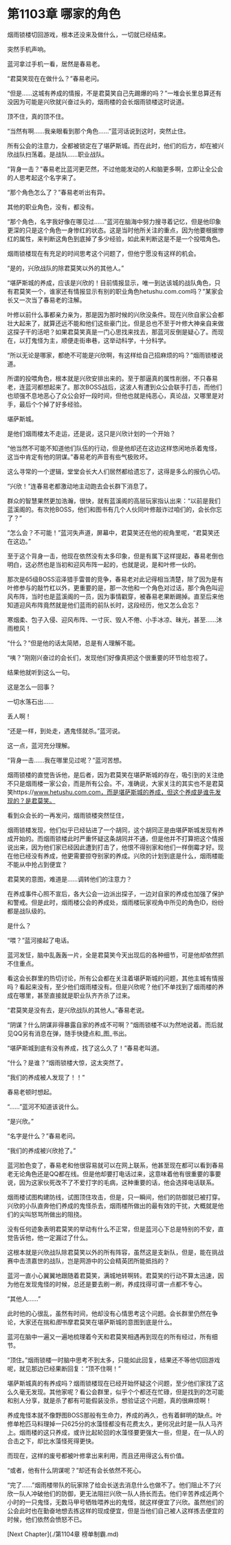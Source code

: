 # 第1103章 哪家的角色

烟雨锁楼切回游戏，根本还没来及做什么，一切就已经结束。

突然手机声响。

蓝河拿过手机一看，居然是春易老。

“君莫笑现在在做什么？”春易老问。

“但是……这城有养成的情报，不是君莫笑自己先踢爆的吗？”一堆会长里总算还有没因为可能是兴欣就兴奋过头的，烟雨楼的会长烟雨锁楼这时说道。

顶不住，真的顶不住。

“当然有啊……我亲眼看到那个角色……”蓝河话说到这时，突然止住。

所有公会的注意力，全都被锁定在了堪萨斯城。而在此时，他们的后方，却在被兴欣战队扫荡着。是战队……职业战队。

“背身一击？”春易老比蓝河更茫然，不过他能发动的人和脑更多啊，立即让全公会的人思考起这个名字来了。

“那个角色怎么了？”春易老听出有异。

其他的职业角色，没有，都没有。

“那个角色，名字我好像在哪见过……”蓝河在脑海中努力搜寻着记忆，但是他印象更深的只是这个角色一身惨红的状态。这是当时他所关注的重点，因为他要根据惨红的属性，来判断这角色到底掉了多少经验，如此来判断这是不是一个投喂角色。

烟雨锁楼现在有充足的时间思考这个问题了，但他宁愿没有这样的机会。

“是的，兴欣战队的除君莫笑以外的其他人。”

“堪萨斯城的养成，应该是兴欣的！目前情报显示，唯一到达该城的战队角色，只有君莫笑一个，谁家还有情报显示有别的职业角色hetushu.com.com吗？”某家会长又一次当了春易老的注解。

叶修以前什么事都亲力亲为，那是因为那时候的兴欣没条件。现在兴欣自家公会都壮大起来了，就算还远不能和他们这些豪门比，但是总也不至于叶修大神亲自来做这探子干的活吧？如果君莫笑真是一门心思找来找去，那蓝河反倒是疑心了。而现在，以打鬼怪为主，顺便走街串巷，这举动科学，十分科学。

“所以无论是哪家，都绝不可能是兴欣啊，有这样给自己招麻烦的吗？”烟雨锁楼说道。

所谓的投喂角色，根本就是兴欣安排出来的。至于那逼真的属性削弱，不只春易老，连蓝河都想起来了。那次BOSS战后，这波人有遭到众公会联手打击，而他们也顽强不息地恶心了众公会好一段时间，但他也就是纯恶心，真论战，又哪里是对手，最后个个掉了好多经验。

堪萨斯城。

是他们烟雨楼太不走运，还是说，这只是兴欣计划的一个开始？

“他当然不可能不知道他们队伍的行动，但是他却还在这边这样悠闲地杀着鬼怪，这当中肯定有他的阴谋。”春易老的声音有些气极败坏。

这么寻常的一个逻辑，堂堂会长大人们居然都给遗忘了，这得是多么的报仇心切。

“兴欣！”连春易老都激动地主动跑去会长群下消息了。

群众的智慧果然更加浩瀚，很快，就有蓝溪阁的高层玩家指认出来：“以前是我们蓝溪阁的。有次抢BOSS，他们和图书有几个人伙同叶修敲诈过咱们的，会长你忘了？”

“怎么会？不可能！”蓝河失声道，屏幕中，君莫笑还在他的视角里呢，“君莫笑还在这边。”

至于这个背身一击，他现在依然没有太多印象，但是有属下这样提起，春易老倒也明白，这必然也是当初和迎风布阵一起的，也就是说，是和叶修一伙的。

那次是65级BOSS沼泽猎手雷普的竞争，春易老对此记得相当清楚，除了因为是有叶修参与的敲竹杠以外，更重要的是，那一次他和一个角色对过话，那个角色叫迎风布阵，当时也是蓝溪阁的一员，因为事情戳穿，被春易老果断踢掉。直至后来他知道迎风布阵竟然就是他们蓝雨的前队长时，这段经历，他又怎么会忘？

寒烟柔、包子入侵、迎风布阵、一寸灰、毁人不倦、小手冰凉、昧光，甚至……沐雨橙风！

“什么？”但是他的话太简陋，总是有人理解不能。

“咦？”刚刚兴奋过的会长们，发现他们好像真把这个很重要的环节给忽视了。

结果他就听到这么一句。

这是怎么一回事？

一切水落石出……

丢人啊！

“还是一样，到处走，遇鬼怪就杀。”蓝河说。

这一点，蓝河充分理解。

“背身一击……我在哪里见过呢？”蓝河苦想。

烟雨锁楼的直觉告诉他，是后者，因为君莫笑在堪萨斯城的存在，吸引到的关注绝不只是烟雨楼一家公会，而是所有公会。不，准确说，大家关注的其实也不是君莫笑https://www.hetushu.com.com，而是堪萨斯城的养成，但这个养成是谁先发现的？是君莫笑。

看到众会长的一再发问，烟雨锁楼突然怔住，

烟雨锁楼发现，他们似乎已经钻进了一个胡同，这个胡同正是由堪萨斯城发现有养成开始的。而烟雨锁楼此时严重怀疑这条胡同并不通，但是他并不打算把这个情报说出来，因为他们家已经因此遭到打击了，他恨不得别家和他们一样倒霉才好。现在他已经没有养成，他更需要掠夺别家的养成。兴欣的计划到底是什么，烟雨楼能不能从中抢占到便宜？

君莫笑的意图，难道是……调转他们的注意力？

在养成事件心照不宣后，各大公会一边派出探子，一边对自家的养成也加强了保护和警戒。但是此时，烟雨楼公会的养成处，烟雨楼玩家视角中所见的角色ID，纷纷都是战队级的。

是什么？

“喂？”蓝河接起了电话。

蓝河发怔，脑中乱轰轰一片，全是君莫笑今天出现后的各种细节，可是他却依然抓不住重点。

看这会长群里的热切讨论，所有公会都在关注着堪萨斯城的问题，其他主城有情报吗？看起来没有，至少他们烟雨楼没有。但是兴欣呢？他们不单找到了烟雨楼的养成在哪里，甚至直接就是职业队齐齐杀了过来。

“君莫笑是没有去，是兴欣战队的其他人。”春易老说。

“阴谋？什么阴谋非得暴露自家的养成不可啊？”烟雨锁楼不以为然地说着。而后就见QQ另有消息在弹，随手快捷点和_图_书出。

“堪萨斯城到底有没有养成，找了这么久了！”春易老叫道。

“什么？是谁？”烟雨锁楼大惊，这太突然了。

“我们的养成被人发现了！！”

春易老顿时想起。

“……”蓝河不知道该说什么。

“是兴欣。”

“名字是什么？”春易老问。

“我们的养成被兴欣抢了。”

蓝河脸色变了，春易老和他很容易就可以在网上联系，他甚至现在都可以看到春易老无论角色还是QQ都在线。但是他却要打电话过来，这意味着他有很重要的事要说，因为这家伙死改不了不爱打字的毛病，这种重要的话，他会选择电话联系。

烟雨楼试图构建防线，试图顶住攻击，但是，只一瞬间，他们的防御就已被打穿。兴欣的小队直奔他们养成的鬼怪杀去，烟雨楼所做出的最有效的干扰，大概就是他们的尖叫怒骂所做出的阻挠。

没有任何迹象表明君莫笑的举动有什么不正常，但是蓝河心下总是特别的不安，直觉告诉他，他一定漏过了什么。

这根本就是兴欣战队除君莫笑以外的所有阵容，虽然这是支新队，但是，能在挑战赛中击溃嘉世的战队，岂是网游中的公会精英团所能抵挡的？

蓝河一直小心翼翼地跟随着君莫笑，满城地转啊转。君莫笑的行动不算太迅速，因为他在发现鬼怪的时候，总还是要去刷一刷，养成找得可谓一点都不专心。

“其他人……”

此时他的心很乱，虽然有时间，他却没有心情思考这个问题。会长群里仍然在争论，大家还在揣和*图*书摩君莫笑在堪萨斯城的意图到底是什么。

蓝河在脑中一遍又一遍地梳理着今天和君莫笑相遇再到现在的所有经过，所有细节。

“顶住。”烟雨锁楼一时脑中思考不到太多，只能如此回复，结果还不等他切回游戏呢，就见那边已经果断回复：“顶不住啊！”

堪萨斯城真的有养成吗？烟雨锁楼现在已经开始怀疑这个问题，至少他们家找了这么久毫无发现。其他家呢？看公会群里，似乎个个都还在忙碌，但是找到的怎可能和别人分享，就是杀了都有可能假装没杀，想验证这个问题，真的很麻烦啊！

养成鬼怪本就不像野图BOSS那般有生命力，养成的再久，也有着鲜明的缺点。叶修单枪匹马料理掉一只625分的水藻怪都没有花费太久，更何况此时是一队人马齐上。烟雨楼的这只养成，或许比起轮回的水藻怪要更强大一些，但是，在一队人的合击之下，却比水藻怪死得更快。

而现在，这样的废号都被叶修拿出来利用，而且还用得这么有价值。

“或者，他有什么阴谋呢？”却还有会长依然不死心。

“完了……”烟雨楼带队的玩家除了给会长送去消息什么也做不了。他们阻止不了兴欣一队人冲破他们的防御，更无法阻拦兴欣一队人扬长而去。他们辛苦养成近两个小时的一只鬼怪，无数马甲号牺牲喂养出的鬼怪，就这样便宜了兴欣。虽然他们的公会此时也在勤奋地想去拣这样的现成便宜，但是当他们自己被人这样拣去便宜的时候，他们依然会愤怒不已。



[Next Chapter](./第1104章 榜单制霸.md)